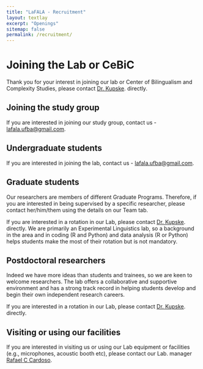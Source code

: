 ```yaml
---
title: "LaFALA - Recruitment"
layout: textlay
excerpt: "Openings"
sitemap: false
permalink: /recruitment/
---
```


# Joining the Lab or CeBiC

Thank you for your interest in joining our lab or Center of Bilingualism and Complexity Studies, please contact <a href="mailto:kupske@gmail.com">Dr. Kupske</a>. directly.

## Joining the study group

If you are interested in joining our study group, contact us - <a href="mailto:lafala.ufba@gmail.com">lafala.ufba@gmail.com</a>.


## Undergraduate students

If you are interested in joining the lab, contact us - <a href="mailto:lafala.ufba@gmail.com">lafala.ufba@gmail.com</a>.

## Graduate students

Our researchers are members of different Graduate Programs. Therefore, if you are interested in being supervised by a specific researcher, please contact her/him/them using the details on our Team tab.

If you are interested in a rotation in our Lab, please contact <a href="mailto:kupske@gmail.com">Dr. Kupske</a>. directly. We are primarily an Experimental Linguistics lab, so a background in the area and in coding (R and Python) and data analysis (R or Python) helps students make the most of their rotation but is not mandatory.

## Postdoctoral researchers

Indeed we have more ideas than students and trainees, so we are keen to welcome researchers. The lab offers a collaborative and supportive environment and has a strong track record in helping students develop and begin their own independent research careers. 

If you are interested in a rotation in our Lab, please contact <a href="mailto:kupske@gmail.com">Dr. Kupske</a>. directly.

## Visiting or using our facilities 

If you are interested in visiting us or using our Lab equipment or facilities (e.g., microphones, acoustic booth etc), please contact our Lab. manager <a href="mailto:couto213@gmail.com">Rafael C Cardoso</a>. 

